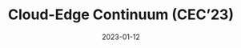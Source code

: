 ---
layout: default
modal-id: 2
date: 2023-01-12
title: Cloud-Edge Continuum (CEC’23)
img: cloudstars-kickoff.jpg
alt: CloudStars Kick-off
project-date: October 2023
description: CloudStars Kick-off Meeting in Tarragona, with the presence of all partners.
---